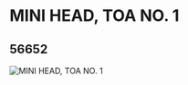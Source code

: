 # MINI HEAD, TOA NO. 1
## 56652
![MINI HEAD, TOA NO. 1](https://lc-www-live-s.legocdn.com/media/bricks/5/2/4298916.jpg)